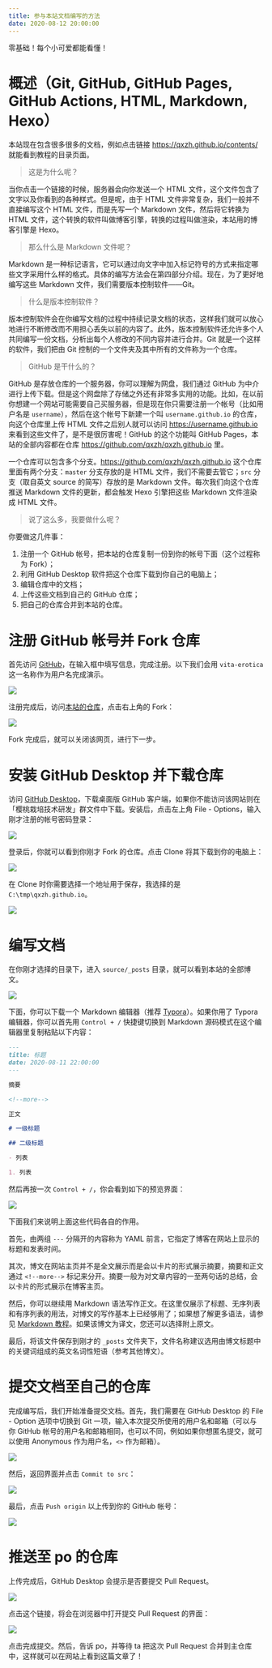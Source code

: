 ```yaml
---
title: 参与本站文档编写的方法
date: 2020-08-12 20:00:00
---
```


零基础！每个小可爱都能看懂！

<!--more-->

# 概述（Git, GitHub, GitHub Pages, GitHub Actions, HTML, Markdown, Hexo）

本站现在包含很多很多的文档，例如点击链接 https://qxzh.github.io/contents/ 就能看到教程的目录页面。

> 这是为什么呢？

当你点击一个链接的时候，服务器会向你发送一个 HTML 文件，这个文件包含了文字以及你看到的各种样式。但是呢，由于 HTML 文件非常复杂，我们一般并不直接编写这个 HTML 文件，而是先写一个 Markdown 文件，然后将它转换为 HTML 文件，这个转换的软件叫做博客引擎，转换的过程叫做渲染，本站用的博客引擎是 Hexo。

> 那么什么是 Markdown 文件呢？

Markdown 是一种标记语言，它可以通过向文字中加入标记符号的方式来指定哪些文字采用什么样的格式。具体的编写方法会在第四部分介绍。现在，为了更好地编写这些 Markdown 文件，我们需要版本控制软件——Git。

> 什么是版本控制软件？

版本控制软件会在你编写文档的过程中持续记录文档的状态，这样我们就可以放心地进行不断修改而不用担心丢失以前的内容了。此外，版本控制软件还允许多个人共同编写一份文档，分析出每个人修改的不同内容并进行合并。Git 就是一个这样的软件，我们把由 Git 控制的一个文件夹及其中所有的文件称为一个仓库。

> GitHub 是干什么的？

GitHub 是存放仓库的一个服务器，你可以理解为网盘，我们通过 GitHub 为中介进行上传下载。但是这个网盘除了存储之外还有非常多实用的功能。比如，在以前你想建一个网站可能需要自己买服务器，但是现在你只需要注册一个帐号（比如用户名是 `username`），然后在这个帐号下新建一个叫 `username.github.io` 的仓库，向这个仓库里上传 HTML 文件之后别人就可以访问 https://username.github.io 来看到这些文件了，是不是很厉害呢！GitHub 的这个功能叫 GitHub Pages，本站的全部内容都在仓库 https://github.com/qxzh/qxzh.github.io 里。

一个仓库可以包含多个分支。https://github.com/qxzh/qxzh.github.io 这个仓库里面有两个分支：`master` 分支存放的是 HTML 文件，我们不需要去管它；`src` 分支（取自英文 source 的简写）存放的是 Markdown 文件。每次我们向这个仓库推送 Markdown 文件的更新，都会触发 Hexo 引擎把这些 Markdown 文件渲染成 HTML 文件。

> 说了这么多，我要做什么呢？

你要做这几件事：

1. 注册一个 GitHub 帐号，把本站的仓库复制一份到你的帐号下面（这个过程称为 Fork）；
2. 利用 GitHub Desktop 软件把这个仓库下载到你自己的电脑上；
3. 编辑仓库中的文档；
4. 上传这些文档到自己的 GitHub 仓库；
5. 把自己的仓库合并到本站的仓库。

# 注册 GitHub 帐号并 Fork 仓库

首先访问 [GitHub](https://github.com)，在输入框中填写信息，完成注册。以下我们会用 `vita-erotica` 这一名称作为用户名完成演示。

![](../images/contributing/signup.png)

注册完成后，访问[本站的仓库](https://github.com/qxzh/qxzh.github.io)，点击右上角的 Fork：

![](../images/contributing/fork.png)

Fork 完成后，就可以关闭该网页，进行下一步。

# 安装 GitHub Desktop 并下载仓库

访问 [GitHub Desktop](https://desktop.github.com)，下载桌面版 GitHub 客户端，如果你不能访问该网站则在「樱桃栽培技术研发」群文件中下载。安装后，点击左上角 File - Options，输入刚才注册的帐号密码登录：

![](../images/contributing/signin.png)

登录后，你就可以看到你刚才 Fork 的仓库。点击 Clone 将其下载到你的电脑上：

![](../images/contributing/clone.png)

在 Clone 时你需要选择一个地址用于保存，我选择的是 `C:\tmp\qxzh.github.io`。

![](../images/contributing/clone-2.png)

# 编写文档

在你刚才选择的目录下，进入 `source/_posts` 目录，就可以看到本站的全部博文。

![](../images/contributing/viewfile.png)

下面，你可以下载一个 Markdown 编辑器（推荐 [Typora](https://typora.io)）。如果你用了 Typora 编辑器，你可以首先用 `Control + /` 快捷键切换到 Markdown 源码模式在这个编辑器里复制粘贴以下内容：

```markdown
---
title: 标题
date: 2020-08-11 22:00:00
---

摘要

<!--more-->

正文

# 一级标题

## 二级标题

- 列表

1. 列表
```

然后再按一次 `Control + /`，你会看到如下的预览界面：

![](../images/contributing/markdown.png)

下面我们来说明上面这些代码各自的作用。

首先，由两组 `---` 分隔开的内容称为 YAML 前言，它指定了博客在网站上显示的标题和发表时间。

其次，博文在网站主页并不是全文展示而是会以卡片的形式展示摘要，摘要和正文通过 `<!--more-->` 标记来分开。摘要一般为对文章内容的一至两句话的总结，会以卡片的形式展示在博客主页。

然后，你可以继续用 Markdown 语法写作正文。在这里仅展示了标题、无序列表和有序列表的用法，对博文的写作基本上已经够用了；如果想了解更多语法，请参见 [Markdown 教程](https://www.runoob.com/markdown/md-tutorial.html)。如果该博文为译文，您还可以选择附上原文。

最后，将该文件保存到刚才的 `_posts` 文件夹下，文件名称建议选用由博文标题中的关键词组成的英文名词性短语（参考其他博文）。

# 提交文档至自己的仓库

完成编写后，我们开始准备提交文档。首先，我们需要在 GitHub Desktop 的 File - Option 选项中切换到 Git 一项，输入本次提交所使用的用户名和邮箱（可以与你 GitHub 帐号的用户名和邮箱相同，也可以不同，例如如果你想匿名提交，就可以使用 Anonymous 作为用户名，`<>` 作为邮箱）。

![](../images/contributing/anon.png)

然后，返回界面并点击 `Commit to src`：

![](../images/contributing/commit.png)

最后，点击 `Push origin` 以上传到你的 GitHub 帐号：

![](../images/contributing/push.png)

# 推送至 po 的仓库

上传完成后，GitHub Desktop 会提示是否要提交 Pull Request。

![](../images/contributing/pr.png)

点击这个链接，将会在浏览器中打开提交 Pull Request 的界面：

![](../images/contributing/pr2.png)

点击完成提交。然后，告诉 po，并等待 ta 把这次 Pull Request 合并到主仓库中，这样就可以在网站上看到这篇文章了！

